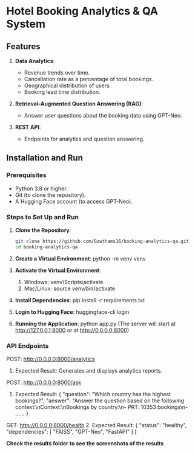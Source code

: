 # Hotel Booking Analytics & QA System

## **Features**

1. **Data Analytics**:

   - Revenue trends over time.
   - Cancellation rate as a percentage of total bookings.
   - Geographical distribution of users.
   - Booking lead time distribution.

2. **Retrieval-Augmented Question Answering (RAG)**:

   - Answer user questions about the booking data using GPT-Neo.

3. **REST API**:
   - Endpoints for analytics and question answering.

## **Installation and Run**

### **Prerequisites**

- Python 3.8 or higher.
- Git (to clone the repository).
- A Hugging Face account (to access GPT-Neo).

### **Steps to Set Up and Run**

1. **Clone the Repository**:

   ```bash
   git clone https://github.com/Gowthams16/booking-analytics-qa.git
   cd booking-analytics-qa

   ```

2. **Create a Virtual Environment**:
   python -m venv venv

3. **Activate the Virtual Environment**:
   1. Windows: venv\Scripts\activate
   2. Mac/Linux: source venv/bin/activate

4. **Install Dependencies**:
   pip install -r requirements.txt

5. **Login to Hugging Face**:
   huggingface-cli login

6. **Running the Application**:
   python app.py
   (The server will start at http://127.0.0.1:8000 or at http://0.0.0.0:8000)

### **API Endpoints**

POST: http://0.0.0.0:8000/analytics
1. Expected Result: Generates and displays analytics reports.

POST: http://0.0.0.0:8000/ask
1. Expected Result:
{
"question": "Which country has the highest bookings?",
"answer": "Answer the question based on the following context:\nContext:\nBookings by country:\n- PRT: 10353 bookings\n-
......
}

GET: http://0.0.0.0:8000/health
2. Expected Result:
{
"status": "healthy",
"dependencies": [
"FAISS",
"GPT-Neo",
"FastAPI"
]
}

**Check the results folder to see the screenshots of the results**
